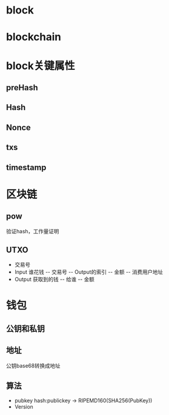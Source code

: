 
# block

# blockchain

# block关键属性
## preHash

## Hash

## Nonce

## txs

## timestamp

# 区块链
## pow
验证hash，工作量证明

## UTXO
- 交易号
- Input
谁花钱
-- 交易号
-- Output的索引
-- 金额
-- 消费用户地址
- Output
获取到的钱
-- 给谁
-- 金额



# 钱包
## 公钥和私钥
## 地址
公钥base68转换成地址
## 算法
- pubkey hash:publickey -> RIPEMD160(SHA256(PubKey))
- Version 
